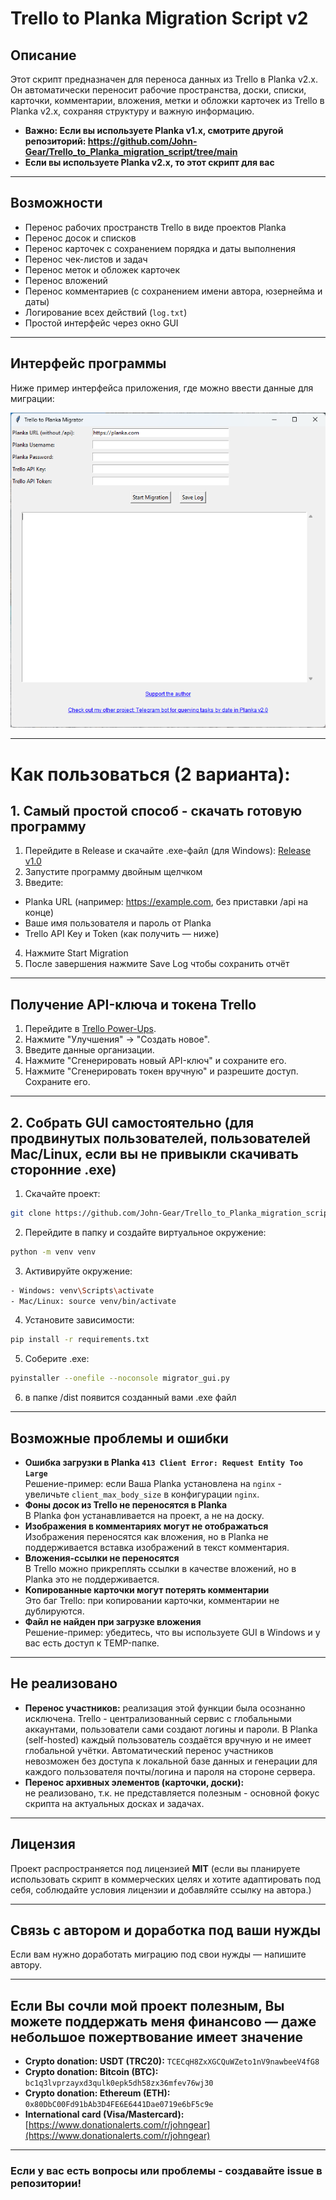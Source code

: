 # Trello to Planka Migration Script v2

## Описание
Этот скрипт предназначен для переноса данных из Trello в Planka v2.x. Он автоматически переносит рабочие пространства, доски, списки, карточки, комментарии, вложения, метки и обложки карточек из Trello в Planka v2.x, сохраняя структуру и важную информацию.
- **Важно: Если вы используете **Planka v1.x**, смотрите другой репозиторий: https://github.com/John-Gear/Trello_to_Planka_migration_script/tree/main**
- **Если вы используете **Planka v2.x**, то этот скрипт для вас**

---

## Возможности

- Перенос рабочих пространств Trello в виде проектов Planka
- Перенос досок и списков
- Перенос карточек с сохранением порядка и даты выполнения
- Перенос чек-листов и задач
- Перенос меток и обложек карточек
- Перенос вложений
- Перенос комментариев (с сохранением имени автора, юзернейма и даты)
- Логирование всех действий (`log.txt`)
- Простой интерфейс через окно GUI

---

## Интерфейс программы
Ниже пример интерфейса приложения, где можно ввести данные для миграции:

![Пример интерфейса](https://github.com/John-Gear/Trello_to_Planka_migration_script_2/blob/main/window.png)

---

# Как пользоваться (2 варианта):

## 1. Самый простой способ - скачать готовую программу

1. Перейдите в Release и скачайте .exe-файл (для Windows): [Release v1.0](https://github.com/John-Gear/Trello_to_Planka_migration_script_2/releases/tag/v1.0)
2. Запустите программу двойным щелчком
3. Введите:
- Planka URL (например: https://example.com, без приставки /api на конце)
- Ваше имя пользователя и пароль от Planka
- Trello API Key и Token (как получить — ниже)
4. Нажмите Start Migration
5. После завершения нажмите Save Log чтобы сохранить отчёт

---

## Получение API-ключа и токена Trello
1. Перейдите в [Trello Power-Ups](https://trello.com/power-ups/admin).
2. Нажмите "Улучшения" → "Создать новое".
3. Введите данные организации.
4. Нажмите "Сгенерировать новый API-ключ" и сохраните его.
5. Нажмите "Сгенерировать токен вручную" и разрешите доступ. Сохраните его.

---

## 2. Собрать GUI самостоятельно (для продвинутых пользователей, пользователей Mac/Linux, если вы не привыкли скачивать сторонние .exe)

1. Скачайте проект:
```bash
git clone https://github.com/John-Gear/Trello_to_Planka_migration_script_2.0.git
```
2. Перейдите в папку и создайте виртуальное окружение:
```bash
python -m venv venv
```
3. Активируйте окружение:
```bash
- Windows: venv\Scripts\activate
- Mac/Linux: source venv/bin/activate
```
4. Установите зависимости:
```bash
pip install -r requirements.txt
```
5. Соберите .exe:
```bash
pyinstaller --onefile --noconsole migrator_gui.py
```
6. в папке /dist появится созданный вами .exe файл

---

## Возможные проблемы и ошибки
- **Ошибка загрузки в Planka `413 Client Error: Request Entity Too Large`**  
  Решение-пример: если Ваша Planka установлена на `nginx` - увеличьте `client_max_body_size` в конфигурации `nginx`.
- **Фоны досок из Trello не переносятся в Planka**  
  В Planka фон устанавливается на проект, а не на доску.
- **Изображения в комментариях могут не отображаться**  
  Изображения переносятся как вложения, но в Planka не поддерживается вставка изображений в текст комментария.
- **Вложения-ссылки не переносятся**  
  В Trello можно прикреплять ссылки в качестве вложений, но в Planka это не поддерживается.
- **Копированные карточки могут потерять комментарии**  
  Это баг Trello: при копировании карточки, комментарии не дублируются.
- **Файл не найден при загрузке вложения**  
  Решение-пример: убедитесь, что вы используете GUI в Windows и у вас есть доступ к TEMP-папке.

---

## Не реализовано
- **Перенос участников:**
  реализация этой функции была осознанно исключена.
  Trello - централизованный сервис с глобальными аккаунтами, пользователи сами создают логины и пароли.
  В Planka (self-hosted) каждый пользователь создаётся вручную и не имеет глобальной учётки.
  Автоматический перенос участников невозможен без доступа к локальной базе данных и генерации для каждого пользователя почты/логина и пароля на стороне сервера.
- **Перенос архивных элементов (карточки, доски):**  
  не реализовано, т.к. не представляется полезным - основной фокус скрипта на актуальных досках и задачах.

---

## Лицензия
  Проект распространяется под лицензией **MIT** (если вы планируете использовать скрипт в коммерческих целях и хотите адаптировать под себя, соблюдайте условия лицензии и добавляйте ссылку на автора.)

---

## Связь с автором и доработка под ваши нужды
  Если вам нужно доработать миграцию под свои нужды — напишите автору.

---

## Если Вы сочли мой проект полезным, Вы можете поддержать меня финансово — даже небольшое пожертвование имеет значение
- **Crypto donation: USDT (TRC20):** `TCECqH8ZxXGCQuWZeto1nV9nawbeeV4fG8`
- **Crypto donation: Bitcoin (BTC):** `bc1q3lvprzayxd3qulk0epk5dh58zx36mfev76wj30`
- **Crypto donation: Ethereum (ETH):** `0x80DbC00Fd91bAb3D4FE6E6441Dae0719e6bF5c9e`
- **International card (Visa/Mastercard):**  
[https://www.donationalerts.com/r/johngear](https://www.donationalerts.com/r/johngear)

---

### Если у вас есть вопросы или проблемы - создавайте issue в репозитории!


